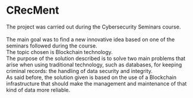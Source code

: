 # CRecMent
The project was carried out during the Cybersecurity Seminars course. \
\
The main goal was to find a new innovative idea based on one of the seminars followed during the course. \
The topic chosen is Blockchain technology. \
The purpose of the solution described is to solve two main problems that arise when using traditional technology, such as databases, for keeping criminal records: the handling of data security and integrity. \
As said before, the solution given is based on the use of a Blockchain infrastructure that should make the management and maintenance of that kind of data more reliable.


